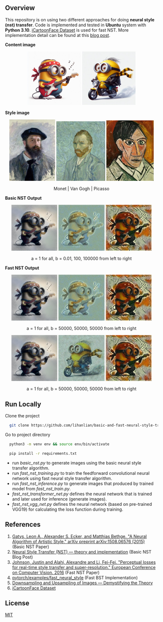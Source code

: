
## Overview

This repository is on using two different approaches for doing **neural style (nst) transfer**. Code is implemented and tested in **Ubuntu** system with **Python 3.10**. [iCartoonFace Dataset](https://github.com/luxiangju-PersonAI/iCartoonFace) is used for fast NST. More implementation detail can be found at this [blog post](https://lihanlian.github.io/posts/blog4). 

**Content image**

<p align="center">
  <img alt="Image 1" src="/figs/input_content/minion1.jpg" width="35%" />
  <img alt="Image 2" src="/figs/input_content/minion2.jpg" width="35%" />
</p>

**Style image**
<p align="center">
  <img alt="Image 1" src="figs/input_style/monet.jpg" width="30%" />
  <img alt="Image 2" src="/figs/input_style/van_gogh.jpg" width="32%" />
  <img alt="Image 3" src="/figs/input_style/picasso.jpg" width="31%" />
</p>
<p align="center">Monet | Van Gogh | Picasso</p>

**Basic NST Output**

<p align="center">
  <img alt="Image 1" src="figs/output_basic_nst/monet/minion1_a1b0.1_25000.jpg" width="30%" />
  <img alt="Image 2" src="figs/output_basic_nst/van_gogh/minion1_a1b100_25000.jpg" width="30%" />
  <img alt="Image 3" src="figs/output_basic_nst/picasso/minion1_a1b100000_25000.jpg" width="30%" />
</p>
<p align="center">a = 1 for all, b = 0.01, 100, 100000 from left to right</p>

**Fast NST Output**

<p align="center">
  <img alt="Image 1" src="figs/output_basic_nst/monet/minion1_a1b0.1_25000.jpg" width="30%" />
  <img alt="Image 2" src="figs/output_basic_nst/van_gogh/minion1_a1b100_25000.jpg" width="30%" />
  <img alt="Image 3" src="figs/output_basic_nst/picasso/minion1_a1b100000_25000.jpg" width="30%" />
</p>
<p align="center">a = 1 for all, b = 50000, 50000, 50000 from left to right</p>

<p align="center">
  <img alt="Image 1" src="figs/output_basic_nst/monet/minion1_a1b0.1_25000.jpg" width="30%" />
  <img alt="Image 2" src="figs/output_fast_nst/minion2_van_gogh_a1b50000_e1.jpg" width="30%" />
  <img alt="Image 3" src="figs/output_basic_nst/picasso/minion1_a1b100000_25000.jpg" width="30%" />
</p>
<p align="center">a = 1 for all, b = 50000, 50000, 50000 from left to right</p>

## Run Locally

Clone the project

```bash
  git clone https://github.com/lihanlian/basic-and-fast-neural-style-transfer
```

Go to project directory

```bash
  python3 -m venv env && source env/bin/activate 
```
```bash
  pip install -r requirements.txt
```

 - run _basic_nst.py_ to generate images using the basic neural style transfer algorithm.
 - run _fast_nst_training.py_ to train the feedforward convolutional neural network using fast neural style transfer algorithm.
 - run _fast_nst_inference.py_ to generate images that produced by trained model from _fast_nst_train.py_.
 - _fast_nst_transformer_net.py_ defines the neural network that is trained and later used for inference (generate images).
 - _fast_nst_vgg_net.py_ defines the neural network (based on pre-trained VGG19) for calculating the loss function during training.

## References
 1. [Gatys, Leon A., Alexander S. Ecker, and Matthias Bethge. "A Neural Algorithm of Artistic Style." arXiv preprint arXiv:1508.06576 (2015)](https://arxiv.org/abs/1508.06576) (Basic NST Paper)
 2. [Neural Style Transfer (NST) — theory and implementation](https://medium.com/@ferlatti.aldo/neural-style-transfer-nst-theory-and-implementation-c26728cf969d) (Basic NST Blog Post)
 3. [Johnson, Justin and Alahi, Alexandre and Li, Fei-Fei. "Perceptual losses for real-time style transfer and super-resolution." European Conference on Computer Vision. 2016](https://arxiv.org/abs/1603.08155) (Fast NST Paper)
 4. [pytorch/examples/fast_neural_style](https://github.com/pytorch/examples/tree/main/fast_neural_style) (Fast BST Implementation)
 5. [Downsampling and Upsampling of Images — Demystifying the Theory](https://medium.com/analytics-vidhya/downsampling-and-upsampling-of-images-demystifying-the-theory-4ca7e21db24a)
 6. [iCartoonFace Dataset](https://github.com/luxiangju-PersonAI/iCartoonFace)


## License

[MIT](https://github.com/lihanlian/basic-and-fast-neural-style-transfer/blob/main/LICENSE)
